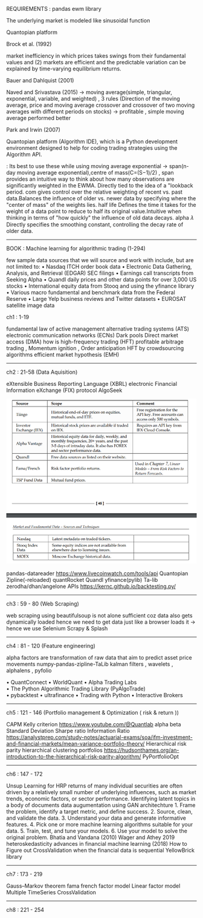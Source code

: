 REQUIREMENTS : pandas ewm library

The underlying market is modeled like sinusoidal function

Quantopian platform

Brock et al. (1992)

market inefficiency in which prices takes swings from their fundamental values and (2) markets are efficient and 
the predictable variation can be explained by time-varying equilibrium returns.

Bauer and Dahlquist (2001)

Naved and Srivastava (2015) -> moving average(simple, triangular, exponential, variable, and weighted) , 3 rules (Direction of the moving average, price and moving average crossover and 
crossover of two moving averages with different periods on stocks)
-> profitable ,  simple moving average performed better 


Park and Irwin (2007)

Quantopian 
platform (Algorithm IDE), which is a Python development environment designed to help for 
coding trading strategies using the Algorithm API.




: Its best to use these while using moving average exponential -> span(n-day moving average exponential),centre of mass(C=(S−1)/2) ,
span provides an intuitive way to think about how many observations are significantly weighted in the EWMA. Directly tied to the idea of a "lookback period.
com gives control over the relative weighting of recent vs. past data.Balances the influence of older vs. newer data by specifying where the "center of mass" of the weights lies.
half life Defines the time it takes for the weight of a data point to reduce to half its original value.Intuitive when thinking in terms of "how quickly" the influence of old data decays.
alpha 𝜆  Directly specifies the smoothing constant, controlling the decay rate of older data.


****************************************************************************************************************************************************

BOOK : Machine learning for algorithmic trading (1-294)

few sample data sources that we will source and work with include, but are not limited to:
• Nasdaq ITCH order book data
• Electronic Data Gathering, Analysis, and Retrieval (EDGAR) SEC filings
• Earnings call transcripts from Seeking Alpha
• Quandl daily prices and other data points for over 3,000 US stocks
• International equity data from Stooq and using the yfinance library
• Various macro fundamental and benchmark data from the Federal Reserve
• Large Yelp business reviews and Twitter datasets
• EUROSAT satellite image data


ch1 :   1-19

fundamental law of active management
alternative trading systems (ATS)
electronic communication networks (ECNs)
Dark pools
Direct market access (DMA)
how is high-frequency trading (HFT) profitable
arbitrage trading , Momentum ignition , Order anticipation
HFT by crowdsourcing algorithms
efficient market hypothesis (EMH)

**********************************************************************************

ch2 :   21-58       (Data Aquisition)

eXtensible Business Reporting Language (XBRL)
electronic Financial Information eXchange (FIX) protocol
AlgoSeek


![alt text](image.png)

pandas-datareader
https://www.livecoinwatch.com/tools/api
Quantopian
Zipline(-reloaded)
quantRocket
Quandl
yfinance(pylib)
Ta-lib
zerodha/dhan/angelone APIs
https://kernc.github.io/backtesting.py/


**********************************************************************************
ch3 : 59 - 80    (Web Scraping)


web scraping using beautifulsoup is not alone sufficient coz data also gets dynamically loaded
hence we need to get data just like a browser loads it -> hence we use 
Selenium
Scrapy & Splash


**********************************************************************************
ch4 : 81 - 120   (Feature engineering)


alpha factors are transformation of raw data that aim to predict asset price movements
numpy-pandas-zipline-TaLib
kalman filters  ,  wavelets , alphalens , pyfolio

• QuantConnect 
• WorldQuant 
• Alpha Trading Labs  
• The Python Algorithmic Trading Library (PyAlgoTrade)  
• pybacktest 
• ultrafinance 
• Trading with Python 
• Interactive Brokers 



**********************************************************************************
ch5 : 121 - 146  (Portfolio management & Optimization ( risk & return ))

CAPM
Kelly criterion 
https://www.youtube.com/@Quantlab
alpha
beta
Standard Deviation
Sharpe ratio
Information Ratio
https://analystprep.com/study-notes/actuarial-exams/soa/ifm-investment-and-financial-markets/mean-variance-portfolio-theory/
Hierarchical risk parity
hierarchical clustering portfolios 
https://hudsonthames.org/an-introduction-to-the-hierarchical-risk-parity-algorithm/
PyPortfolioOpt


**********************************************************************************
ch6 : 147 - 172 

Unsup Learning for HRP
returns of many individual securities are often driven by a relatively small number of underlying influences, such as market trends, economic factors, or sector performance.
Identifying latent topics in a body of documents
data augumentation using GAN architechture
        1. Frame the problem, identify a target metric, and define success.
        2. Source, clean, and validate the data.
        3. Understand your data and generate informative features.
        4. Pick one or more machine learning algorithms suitable for your data.
        5. Train, test, and tune your models.
        6. Use your model to solve the original problem.
Bhatia and Vandana (2010)
Wager and Athey 2019
heteroskedasticity
advances in financial machine learning (2018) 
How to Figure out CrossValidation when the financial data is sequential
YellowBrick library



**********************************************************************************
ch7 : 173 - 219

Gauss–Markov theorem
fama french factor model
Linear factor model
Multiple TimeSeries CrossValidation

**********************************************************************************
ch8 : 221 - 254
